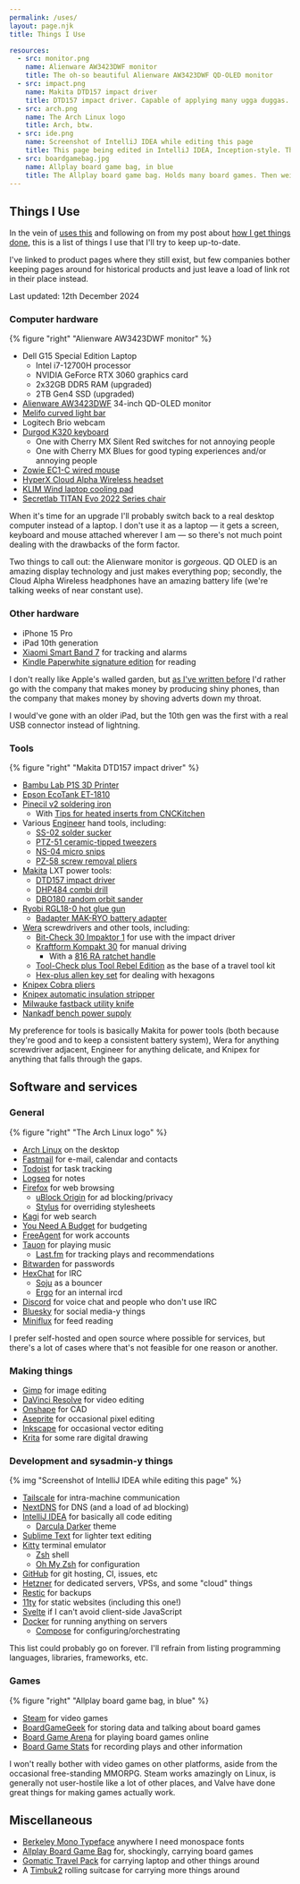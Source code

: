 ```yaml
---
permalink: /uses/
layout: page.njk
title: Things I Use

resources:
  - src: monitor.png
    name: Alienware AW3423DWF monitor
    title: The oh-so beautiful Alienware AW3423DWF QD-OLED monitor
  - src: impact.png
    name: Makita DTD157 impact driver
    title: DTD157 impact driver. Capable of applying many ugga duggas.
  - src: arch.png
    name: The Arch Linux logo
    title: Arch, btw.
  - src: ide.png
    name: Screenshot of IntelliJ IDEA while editing this page
    title: This page being edited in IntelliJ IDEA, Inception-style. The font is Berkeley Mono, and theme is Darcula Darker.
  - src: boardgamebag.jpg
    name: Allplay board game bag, in blue
    title: The Allplay board game bag. Holds many board games. Then weighs a tonne.
---
```


## Things I Use

In the vein of [uses this](https://usesthis.com/) and following on from my
post about [how I get things done](/how-i-get-things-done/), this is a
list of things I use that I'll try to keep up-to-date.

I've linked to product pages where they still exist, but few companies bother
keeping pages around for historical products and just leave a load of link rot
in their place instead.

Last updated: 12th December 2024

### Computer hardware

{% figure "right" "Alienware AW3423DWF monitor" %}

- Dell G15 Special Edition Laptop
  - Intel i7-12700H processor
  - NVIDIA GeForce RTX 3060 graphics card
  - 2x32GB DDR5 RAM (upgraded)
  - 2TB Gen4 SSD (upgraded)
- [Alienware AW3423DWF](https://www.dell.com/en-uk/shop/alienware-34-curved-qd-oled-gaming-monitor-aw3423dwf/apd/210-bfrq/monitors-monitor-accessories) 34-inch QD-OLED monitor
- [Melifo curved light bar](https://www.amazon.co.uk/gp/product/B09FHMPFW1/)
- Logitech Brio webcam
- [Durgod K320 keyboard](https://www.durgod.com/product/k320-space-gray/)
  - One with Cherry MX Silent Red switches for not annoying people
  - One with Cherry MX Blues for good typing experiences and/or annoying people
- [Zowie EC1-C wired mouse](https://zowie.benq.eu/en-uk/mouse/ec1-c.html)
- [HyperX Cloud Alpha Wireless headset](https://uk.hyperx.com/products/hyperx-cloud-alpha-wireless)
- [KLIM Wind laptop cooling pad](https://www.amazon.co.uk/gp/product/B07D37QWXS/)
- [Secretlab TITAN Evo 2022 Series chair](https://secretlab.co.uk/products/titan-evo-2022-series)

When it's time for an upgrade I'll probably switch back to a real desktop
computer instead of a laptop. I don't use it as a laptop — it gets a screen,
keyboard and mouse attached wherever I am — so there's not much point dealing
with the drawbacks of the form factor.

Two things to call out: the Alienware monitor is _gorgeous_. QD OLED is an
amazing display technology and just makes everything pop; secondly, the
Cloud Alpha Wireless headphones have an amazing battery life (we're talking
weeks of near constant use).

### Other hardware

- iPhone 15 Pro
- iPad 10th generation
- [Xiaomi Smart Band 7](https://www.mi.com/uk/product/xiaomi-smart-band-7/) for tracking and alarms
- [Kindle Paperwhite signature edition](https://www.amazon.co.uk/gp/product/B08N2QK2TG/) for reading

I don't really like Apple's walled garden, but [as I've written before](/apple-google-aligned-incentives/)
I'd rather go with the company that makes money by producing shiny phones, than
the company that makes money by shoving adverts down my throat.

I would've gone with an older iPad, but the 10th gen was the first with a real
USB connector instead of lightning.

### Tools

{% figure "right" "Makita DTD157 impact driver" %}

- [Bambu Lab P1S 3D Printer](https://uk.store.bambulab.com/products/p1s)
- [Epson EcoTank ET-1810](https://www.epson.co.uk/en_GB/products/printers/inkjet/consumer/p/30174)
- [Pinecil v2 soldering iron](https://pine64.com/product/pinecil-smart-mini-portable-soldering-iron/)
  - With [Tips for heated inserts from CNCKitchen](https://cnckitchen.store/products/ts100-101-adapter-tips-set-m2-x-m3-m4-m5-m6-1-4-m8-100-lead-and-cadmium-free)
- Various [Engineer](https://www.engineertools-jp.com/) hand tools, including:
  - [SS-02 solder sucker](https://www.engineertools-jp.com/ss02)
  - [PTZ-51 ceramic-tipped tweezers](https://www.engineertools-jp.com/ptz51)
  - [NS-04 micro snips](https://www.engineertools-jp.com/ns030406)
  - [PZ-58 screw removal pliers](https://www.engineertools-jp.com/pz58)
- [Makita](https://www.makitauk.com/) LXT power tools:
  - [DTD157 impact driver](https://www.makitauk.com/product/dtd157.html)
  - [DHP484 combi drill](https://www.makitauk.com/product/dhp484.html)
  - [DBO180 random orbit sander](https://www.makitauk.com/product/dbo180.html)
- [Ryobi RGL18-0 hot glue gun](https://uk.ryobitools.eu/power-tools/speciality-tools/glue-guns/rgl18/rgl18-0/)
  - [Badapter MAK-RYO battery adapter](https://www.amazon.co.uk/dp/B0BZZRGMV9)
- [Wera](https://www-uk.wera.de/en/) screwdrivers and other tools, including:
  - [Bit-Check 30 Impaktor 1](https://products.wera.de/en/bits_holders_adaptors_and_sets_bit_sets_bit-checks_impaktor_bit-check_30_impaktor_1.html) for use with the impact driver
  - [Kraftform Kompakt 30](https://products.wera.de/en/kraftform_kompakt_kraftform_kompakt_60_62_kk_60_torque.html) for manual driving
    - With a [816 RA ratchet handle](https://products.wera.de/en/kraftform_kompakt_kraftform_kompakt_with_ratchet_function_fine_tooth_system_for_precision_work_816_ra.html)
  - [Tool-Check plus Tool Rebel Edition](https://toolrebels.de/en/products/wera-tool-rebel-tool-check-plus-tr-edition) as the base of a travel tool kit
  - [Hex-plus allen key set](https://products.wera.de/en/new_products_2024_l-keys_950_9_hex-plus_multicolour_3.html) for dealing with hexagons
- [Knipex Cobra pliers](https://www.knipex.com/en-uk/products/pipe-wrenches-and-water-pump-pliers/knipex-cobra-high-tech-water-pump-pliers/knipex-cobra-high-tech-water-pump-pliers/8701125)
- [Knipex automatic insulation stripper](https://www.knipex.com/en-uk/products/wire-strippers-and-stripping-tools/automatic-insulation-stripper/automatic-insulation-stripper/1262180)
- [Milwauke fastback utility knife](https://www.milwaukeetool.eu/en-eu/fastback-flip-utility-knife/)
- [Nankadf bench power supply](https://www.amazon.co.uk/gp/product/B09C8LWV9W/)

My preference for tools is basically Makita for power tools (both because
they're good and to keep a consistent battery system), Wera for anything
screwdriver adjacent, Engineer for anything delicate, and Knipex for anything
that falls through the gaps.

## Software and services

### General

{% figure "right" "The Arch Linux logo" %}

- [Arch Linux](https://archlinux.org/) on the desktop
- [Fastmail](https://www.fastmail.com) for e-mail, calendar and contacts
- [Todoist](https://www.todoist.com/) for task tracking
- [Logseq](https://www.logseq.com/) for notes
- [Firefox](https://www.mozilla.org/en-GB/firefox/new/) for web browsing
  - [uBlock Origin](https://addons.mozilla.org/en-US/firefox/addon/ublock-origin/) for ad blocking/privacy
  - [Stylus](https://addons.mozilla.org/en-US/firefox/addon/styl-us/) for overriding stylesheets
- [Kagi](https://kagi.com/) for web search
- [You Need A Budget](https://www.ynab.com/) for budgeting
- [FreeAgent](https://www.freeagent.com/) for work accounts
- [Tauon](https://tauonmusicbox.rocks/) for playing music
  - [Last.fm](https://last.fm/) for tracking plays and recommendations
- [Bitwarden](https://bitwarden.com/) for passwords
- [HexChat](https://hexchat.github.io/) for IRC
  - [Soju](https://soju.im/) as a bouncer
  - [Ergo](https://ergo.chat/about) for an internal ircd
- [Discord](https://discord.com/) for voice chat and people who don't use IRC
- [Bluesky](https://bsky.app) for social media-y things
- [Miniflux](https://miniflux.app/) for feed reading

I prefer self-hosted and open source where possible for services, but there's
a lot of cases where that's not feasible for one reason or another.

### Making things

- [Gimp](https://www.gimp.org/) for image editing
- [DaVinci Resolve](https://www.blackmagicdesign.com/products/davinciresolve) for video editing
- [Onshape](https://www.onshape.com/en/) for CAD
- [Aseprite](https://www.aseprite.org/) for occasional  pixel editing
- [Inkscape](https://inkscape.org/) for occasional vector editing
- [Krita](https://krita.org/en/) for some rare digital drawing

### Development and sysadmin-y things

{% img "Screenshot of IntelliJ IDEA while editing this page" %}

- [Tailscale](https://tailscale.com/) for intra-machine communication
- [NextDNS](https://nextdns.io/) for DNS (and a load of ad blocking)
- [IntelliJ IDEA](https://www.jetbrains.com/idea/) for basically all code editing
  - [Darcula Darker](https://plugins.jetbrains.com/plugin/12692-darcula-darker-theme) theme
- [Sublime Text](https://www.sublimetext.com/) for lighter text editing
- [Kitty](https://sw.kovidgoyal.net/kitty/) terminal emulator
  - [Zsh](https://www.zsh.org/) shell
  - [Oh My Zsh](https://ohmyz.sh/) for configuration
- [GitHub](https://github.com/) for git hosting, CI, issues, etc
- [Hetzner](https://www.hetzner.com/) for dedicated servers, VPSs, and some "cloud" things
- [Restic](https://restic.net/) for backups
- [11ty](https://www.11ty.dev/) for static websites (including this one!)
- [Svelte](https://svelte.dev/) if I can't avoid client-side JavaScript
- [Docker](https://www.docker.com/) for running anything on servers
  - [Compose](https://docs.docker.com/compose/) for configuring/orchestrating

This list could probably go on forever. I'll refrain from listing programming
languages, libraries, frameworks, etc.

### Games

{% figure "right" "Allplay board game bag, in blue" %}

- [Steam](https://store.steampowered.com/) for video games
- [BoardGameGeek](https://boardgamegeek.com/) for storing data and talking about board games
- [Board Game Arena](https://boardgamearena.com/) for playing board games online
- [Board Game Stats](https://www.bgstatsapp.com/) for recording plays and other information

I won't really bother with video games on other platforms, aside from the occasional
free-standing MMORPG. Steam works amazingly on Linux, is generally not
user-hostile like a lot of other places, and Valve have done great things
for making games actually work.

## Miscellaneous

- [Berkeley Mono Typeface](https://berkeleygraphics.com/typefaces/berkeley-mono/) anywhere I need monospace fonts
- [Allplay Board Game Bag](https://www.allplay.com/board-game-bags/premium/) for, shockingly, carrying board games
- [Gomatic Travel Pack](https://gomatic.co.uk/products/the-gomatic-travel-pack) for carrying laptop and other things around
- A [Timbuk2](https://www.timbuk2.com/) rolling suitcase for carrying more things around
